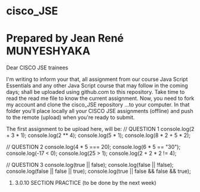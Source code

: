 # cisco_JSE
# Prepared by Jean René MUNYESHYAKA

Dear CISCO JSE trainees

I'm writing to inform your that, all assignment from our course Java Script Essentials and any other Java Script course that may follow in the coming days; shall be uploaded using github.com to this repository. Take time to read the read me file to know the current assignment. Now, you need to fork my account and clone the cisco_JSE repository ...to your computer. In that folder you'll place locally all your CISCO JSE assignments (offline) and push to the remote (upload) when you're ready to submit.

The first assignment to be upload here, will be:
// QUESTION 1
console.log(2 + 3 * 1);
console.log(2 ** 4);
console.log(5 * 1);
console.log(8 * 2 + 5 * 2);

// QUESTION 2
console.log(4 * 5 === 20);
console.log(6 * 5 == &quot;30&quot;);
console.log(-17 &lt; 0);
console.log(25 &gt; 1);
console.log(2 + 2 * 2 != 4);

// QUESTION 3
console.log(true || false);
console.log(false || !false);
console.log(false || false || true);
console.log(true || false &amp;&amp; false &amp;&amp; true);


1. 3.0.10 SECTION PRACTICE (to be done by the next week)
